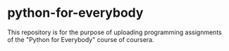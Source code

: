 # python-for-everybody
This repository is for the purpose of uploading programming assignments of the "Python for Everybody" course of coursera.
